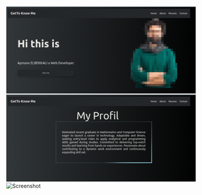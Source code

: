 ![Screenshot](Screenshot%20from%202024-02-28%2016-14-18.png)
![Screenshot](Screenshot%20from%202024-02-28%2016-14-45.png)
![Screenshot](Screenshot%20from%202024-02016-15-01.png)

